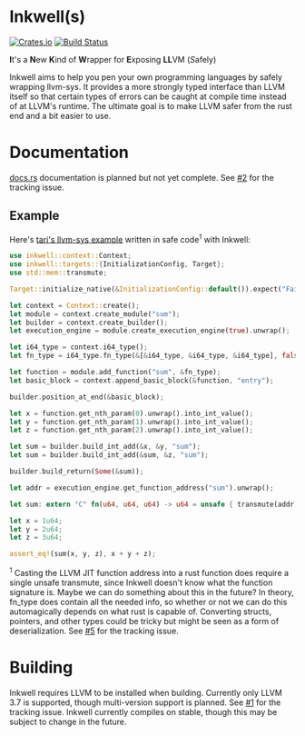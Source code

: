 # Inkwell(s)
[![Crates.io](https://img.shields.io/crates/v/inkwell.svg?style=plastic)](https://crates.io/crates/inkwell)
[![Build Status](https://travis-ci.org/TheDan64/inkwell.svg?branch=master)](https://travis-ci.org/TheDan64/inkwell)

**I**t's a **N**ew **K**ind of **W**rapper for **E**xposing **LL**VM (*S*afely)

Inkwell aims to help you pen your own programming languages by safely wrapping llvm-sys. It provides a more strongly typed interface than LLVM itself so that certain types of errors can be caught at compile time instead of at LLVM's runtime. The ultimate goal is to make LLVM safer from the rust end and a bit easier to use.

# Documentation
[docs.rs](https://docs.rs/crate/inkwell/) documentation is planned but not yet complete. See [#2](https://github.com/TheDan64/inkwell/issues/2) for the tracking issue.

## Example

Here's [tari's llvm-sys example](https://bitbucket.org/tari/llvm-sys.rs/src/ea4ac92a171da2c1851806b91e531ed3a0b41091/examples/jit-function.rs) written in safe code<sup>1</sup> with Inkwell:

```rust
use inkwell::context::Context;
use inkwell::targets::{InitializationConfig, Target};
use std::mem::transmute;

Target::initialize_native(&InitializationConfig::default()).expect("Failed to initialize native target");

let context = Context::create();
let module = context.create_module("sum");
let builder = context.create_builder();
let execution_engine = module.create_execution_engine(true).unwrap();

let i64_type = context.i64_type();
let fn_type = i64_type.fn_type(&[&i64_type, &i64_type, &i64_type], false);

let function = module.add_function("sum", &fn_type);
let basic_block = context.append_basic_block(&function, "entry");

builder.position_at_end(&basic_block);

let x = function.get_nth_param(0).unwrap().into_int_value();
let y = function.get_nth_param(1).unwrap().into_int_value();
let z = function.get_nth_param(2).unwrap().into_int_value();

let sum = builder.build_int_add(&x, &y, "sum");
let sum = builder.build_int_add(&sum, &z, "sum");

builder.build_return(Some(&sum));

let addr = execution_engine.get_function_address("sum").unwrap();

let sum: extern "C" fn(u64, u64, u64) -> u64 = unsafe { transmute(addr) };

let x = 1u64;
let y = 2u64;
let z = 3u64;

assert_eq!(sum(x, y, z), x + y + z);
```

<sup>1</sup> Casting the LLVM JIT function address into a rust function does require a single unsafe transmute, since Inkwell doesn't know what the function signature is. Maybe we can do something about this in the future? In theory, fn_type does contain all the needed info, so whether or not we can do this automagically depends on what rust is capable of. Converting structs, pointers, and other types could be tricky but might be seen as a form of deserialization. See [#5](https://github.com/TheDan64/inkwell/issues/5) for the tracking issue.

# Building

Inkwell requires LLVM to be installed when building. Currently only LLVM 3.7 is supported, though multi-version support is planned. See [#1](https://github.com/TheDan64/inkwell/issues/1) for the tracking issue. Inkwell currently compiles on stable, though this may be subject to change in the future.
